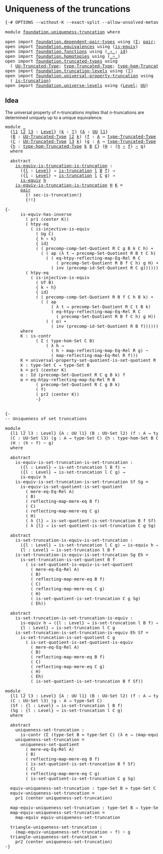 # Uniqueness of the truncations

<pre class="Agda"><a id="42" class="Symbol">{-#</a> <a id="46" class="Keyword">OPTIONS</a> <a id="54" class="Pragma">--without-K</a> <a id="66" class="Pragma">--exact-split</a> <a id="80" class="Pragma">--allow-unsolved-metas</a> <a id="103" class="Symbol">#-}</a>

<a id="108" class="Keyword">module</a> <a id="115" href="foundation.uniqueness-truncation.html" class="Module">foundation.uniqueness-truncation</a> <a id="148" class="Keyword">where</a>

<a id="155" class="Keyword">open</a> <a id="160" class="Keyword">import</a> <a id="167" href="foundation.dependent-pair-types.html" class="Module">foundation.dependent-pair-types</a> <a id="199" class="Keyword">using</a> <a id="205" class="Symbol">(</a><a id="206" href="foundation-core.dependent-pair-types.html#502" class="Record">Σ</a><a id="207" class="Symbol">;</a> <a id="209" href="foundation-core.dependent-pair-types.html#575" class="InductiveConstructor">pair</a><a id="213" class="Symbol">;</a> <a id="215" href="foundation-core.dependent-pair-types.html#592" class="Field">pr1</a><a id="218" class="Symbol">;</a> <a id="220" href="foundation-core.dependent-pair-types.html#604" class="Field">pr2</a><a id="223" class="Symbol">)</a>
<a id="225" class="Keyword">open</a> <a id="230" class="Keyword">import</a> <a id="237" href="foundation.equivalences.html" class="Module">foundation.equivalences</a> <a id="261" class="Keyword">using</a> <a id="267" class="Symbol">(</a><a id="268" href="foundation-core.equivalences.html#1542" class="Function">is-equiv</a><a id="276" class="Symbol">)</a>
<a id="278" class="Keyword">open</a> <a id="283" class="Keyword">import</a> <a id="290" href="foundation.functions.html" class="Module">foundation.functions</a> <a id="311" class="Keyword">using</a> <a id="317" class="Symbol">(</a><a id="318" href="foundation-core.functions.html#407" class="Function Operator">_∘_</a><a id="321" class="Symbol">;</a> <a id="323" href="foundation-core.functions.html#309" class="Function">id</a><a id="325" class="Symbol">)</a>
<a id="327" class="Keyword">open</a> <a id="332" class="Keyword">import</a> <a id="339" href="foundation.homotopies.html" class="Module">foundation.homotopies</a> <a id="361" class="Keyword">using</a> <a id="367" class="Symbol">(</a><a id="368" href="foundation-core.homotopies.html#467" class="Function Operator">_~_</a><a id="371" class="Symbol">)</a>
<a id="373" class="Keyword">open</a> <a id="378" class="Keyword">import</a> <a id="385" href="foundation.truncated-types.html" class="Module">foundation.truncated-types</a> <a id="412" class="Keyword">using</a>
  <a id="420" class="Symbol">(</a> <a id="422" href="foundation-core.truncated-types.html#1651" class="Function">UU-Truncated-Type</a><a id="439" class="Symbol">;</a> <a id="441" href="foundation-core.truncated-types.html#1792" class="Function">type-Truncated-Type</a><a id="460" class="Symbol">;</a> <a id="462" href="foundation.truncated-types.html#3516" class="Function">type-hom-Truncated-Type</a><a id="485" class="Symbol">)</a>
<a id="487" class="Keyword">open</a> <a id="492" class="Keyword">import</a> <a id="499" href="foundation.truncation-levels.html" class="Module">foundation.truncation-levels</a> <a id="528" class="Keyword">using</a> <a id="534" class="Symbol">(</a><a id="535" href="foundation-core.truncation-levels.html#382" class="Datatype">𝕋</a><a id="536" class="Symbol">)</a>
<a id="538" class="Keyword">open</a> <a id="543" class="Keyword">import</a> <a id="550" href="foundation.universal-property-truncation.html" class="Module">foundation.universal-property-truncation</a> <a id="591" class="Keyword">using</a>
  <a id="599" class="Symbol">(</a> <a id="601" href="foundation.universal-property-truncation.html#1986" class="Function">is-truncation</a><a id="614" class="Symbol">)</a>
<a id="616" class="Keyword">open</a> <a id="621" class="Keyword">import</a> <a id="628" href="foundation.universe-levels.html" class="Module">foundation.universe-levels</a> <a id="655" class="Keyword">using</a> <a id="661" class="Symbol">(</a><a id="662" href="Agda.Primitive.html#597" class="Postulate">Level</a><a id="667" class="Symbol">;</a> <a id="669" href="foundation-core.universe-levels.html#222" class="Primitive">UU</a><a id="671" class="Symbol">)</a>
</pre>
## Idea

The universal property of n-truncations implies that n-truncations are determined uniquely up to a unique equivalence.

<pre class="Agda"><a id="815" class="Keyword">module</a> <a id="822" href="foundation.uniqueness-truncation.html#822" class="Module">_</a>
  <a id="826" class="Symbol">{</a><a id="827" href="foundation.uniqueness-truncation.html#827" class="Bound">l1</a> <a id="830" href="foundation.uniqueness-truncation.html#830" class="Bound">l2</a> <a id="833" href="foundation.uniqueness-truncation.html#833" class="Bound">l3</a> <a id="836" class="Symbol">:</a> <a id="838" href="Agda.Primitive.html#597" class="Postulate">Level</a><a id="843" class="Symbol">}</a> <a id="845" class="Symbol">(</a><a id="846" href="foundation.uniqueness-truncation.html#846" class="Bound">k</a> <a id="848" class="Symbol">:</a> <a id="850" href="foundation-core.truncation-levels.html#382" class="Datatype">𝕋</a><a id="851" class="Symbol">)</a> <a id="853" class="Symbol">{</a><a id="854" href="foundation.uniqueness-truncation.html#854" class="Bound">A</a> <a id="856" class="Symbol">:</a> <a id="858" href="foundation-core.universe-levels.html#222" class="Primitive">UU</a> <a id="861" href="foundation.uniqueness-truncation.html#827" class="Bound">l1</a><a id="863" class="Symbol">}</a>
  <a id="867" class="Symbol">(</a><a id="868" href="foundation.uniqueness-truncation.html#868" class="Bound">B</a> <a id="870" class="Symbol">:</a> <a id="872" href="foundation-core.truncated-types.html#1651" class="Function">UU-Truncated-Type</a> <a id="890" href="foundation.uniqueness-truncation.html#830" class="Bound">l2</a> <a id="893" href="foundation.uniqueness-truncation.html#846" class="Bound">k</a><a id="894" class="Symbol">)</a> <a id="896" class="Symbol">(</a><a id="897" href="foundation.uniqueness-truncation.html#897" class="Bound">f</a> <a id="899" class="Symbol">:</a> <a id="901" href="foundation.uniqueness-truncation.html#854" class="Bound">A</a> <a id="903" class="Symbol">→</a> <a id="905" href="foundation-core.truncated-types.html#1792" class="Function">type-Truncated-Type</a> <a id="925" href="foundation.uniqueness-truncation.html#868" class="Bound">B</a><a id="926" class="Symbol">)</a>
  <a id="930" class="Symbol">(</a><a id="931" href="foundation.uniqueness-truncation.html#931" class="Bound">C</a> <a id="933" class="Symbol">:</a> <a id="935" href="foundation-core.truncated-types.html#1651" class="Function">UU-Truncated-Type</a> <a id="953" href="foundation.uniqueness-truncation.html#833" class="Bound">l3</a> <a id="956" href="foundation.uniqueness-truncation.html#846" class="Bound">k</a><a id="957" class="Symbol">)</a> <a id="959" class="Symbol">(</a><a id="960" href="foundation.uniqueness-truncation.html#960" class="Bound">g</a> <a id="962" class="Symbol">:</a> <a id="964" href="foundation.uniqueness-truncation.html#854" class="Bound">A</a> <a id="966" class="Symbol">→</a> <a id="968" href="foundation-core.truncated-types.html#1792" class="Function">type-Truncated-Type</a> <a id="988" href="foundation.uniqueness-truncation.html#931" class="Bound">C</a><a id="989" class="Symbol">)</a>
  <a id="993" class="Symbol">{</a><a id="994" href="foundation.uniqueness-truncation.html#994" class="Bound">h</a> <a id="996" class="Symbol">:</a> <a id="998" href="foundation.truncated-types.html#3516" class="Function">type-hom-Truncated-Type</a> <a id="1022" href="foundation.uniqueness-truncation.html#846" class="Bound">k</a> <a id="1024" href="foundation.uniqueness-truncation.html#868" class="Bound">B</a> <a id="1026" href="foundation.uniqueness-truncation.html#931" class="Bound">C</a><a id="1027" class="Symbol">}</a> <a id="1029" class="Symbol">(</a><a id="1030" href="foundation.uniqueness-truncation.html#1030" class="Bound">H</a> <a id="1032" class="Symbol">:</a> <a id="1034" class="Symbol">(</a><a id="1035" href="foundation.uniqueness-truncation.html#994" class="Bound">h</a> <a id="1037" href="foundation-core.functions.html#407" class="Function Operator">∘</a> <a id="1039" href="foundation.uniqueness-truncation.html#897" class="Bound">f</a><a id="1040" class="Symbol">)</a> <a id="1042" href="foundation-core.homotopies.html#467" class="Function Operator">~</a> <a id="1044" href="foundation.uniqueness-truncation.html#960" class="Bound">g</a><a id="1045" class="Symbol">)</a>
  <a id="1049" class="Keyword">where</a>

  <a id="1058" class="Keyword">abstract</a>
    <a id="1071" href="foundation.uniqueness-truncation.html#1071" class="Function">is-equiv-is-truncation-is-truncation</a> <a id="1108" class="Symbol">:</a>
      <a id="1116" class="Symbol">({</a><a id="1118" href="foundation.uniqueness-truncation.html#1118" class="Bound">l</a> <a id="1120" class="Symbol">:</a> <a id="1122" href="Agda.Primitive.html#597" class="Postulate">Level</a><a id="1127" class="Symbol">}</a> <a id="1129" class="Symbol">→</a> <a id="1131" href="foundation.universal-property-truncation.html#1986" class="Function">is-truncation</a> <a id="1145" href="foundation.uniqueness-truncation.html#1118" class="Bound">l</a> <a id="1147" href="foundation.uniqueness-truncation.html#868" class="Bound">B</a> <a id="1149" href="foundation.uniqueness-truncation.html#897" class="Bound">f</a><a id="1150" class="Symbol">)</a> <a id="1152" class="Symbol">→</a>
      <a id="1160" class="Symbol">({</a><a id="1162" href="foundation.uniqueness-truncation.html#1162" class="Bound">l</a> <a id="1164" class="Symbol">:</a> <a id="1166" href="Agda.Primitive.html#597" class="Postulate">Level</a><a id="1171" class="Symbol">}</a> <a id="1173" class="Symbol">→</a> <a id="1175" href="foundation.universal-property-truncation.html#1986" class="Function">is-truncation</a> <a id="1189" href="foundation.uniqueness-truncation.html#1162" class="Bound">l</a> <a id="1191" href="foundation.uniqueness-truncation.html#931" class="Bound">C</a> <a id="1193" href="foundation.uniqueness-truncation.html#960" class="Bound">g</a><a id="1194" class="Symbol">)</a> <a id="1196" class="Symbol">→</a>
      <a id="1204" href="foundation-core.equivalences.html#1542" class="Function">is-equiv</a> <a id="1213" href="foundation.uniqueness-truncation.html#994" class="Bound">h</a>
    <a id="1219" href="foundation.uniqueness-truncation.html#1071" class="Function">is-equiv-is-truncation-is-truncation</a> <a id="1256" href="foundation.uniqueness-truncation.html#1256" class="Bound">H</a> <a id="1258" href="foundation.uniqueness-truncation.html#1258" class="Bound">K</a> <a id="1260" class="Symbol">=</a>
      <a id="1268" href="foundation-core.dependent-pair-types.html#575" class="InductiveConstructor">pair</a>
        <a id="1281" class="Hole">{! sec-is-truncation!}</a>
        <a id="1312" class="Hole">{!!}</a>

<a id="1318" class="Comment">{-
      is-equiv-has-inverse 
        ( pr1 (center K))
        ( htpy-eq
          ( is-injective-is-equiv
            ( Ug C)
            { h ∘ k}
            { id}
            ( ( precomp-comp-Set-Quotient R C g B k C h) ∙
              ( ( ap (λ t → precomp-Set-Quotient R B t C h) α) ∙
                ( ( eq-htpy-reflecting-map-Eq-Rel R C
                    ( precomp-Set-Quotient R B f C h) g H) ∙
                  ( inv (precomp-id-Set-Quotient R C g)))))))
        ( htpy-eq
          ( is-injective-is-equiv
            ( Uf B)
            { k ∘ h}
            { id}
            ( ( precomp-comp-Set-Quotient R B f C h B k) ∙
              ( ( ap
                  ( λ t → precomp-Set-Quotient R C t B k)
                  ( eq-htpy-reflecting-map-Eq-Rel R C
                    ( precomp-Set-Quotient R B f C h) g H)) ∙
                ( ( α) ∙
                  ( inv (precomp-id-Set-Quotient R B f)))))))
      where
      K : is-contr
            ( Σ ( type-hom-Set C B)
                ( λ h →
                  ( h ∘ map-reflecting-map-Eq-Rel R g) ~
                  ( map-reflecting-map-Eq-Rel R f)))
      K = universal-property-set-quotient-is-set-quotient R C g Ug B f
      k : type-Set C → type-Set B
      k = pr1 (center K)
      α : Id (precomp-Set-Quotient R C g B k) f
      α = eq-htpy-reflecting-map-Eq-Rel R B
            ( precomp-Set-Quotient R C g B k)
            ( f)
            ( pr2 (center K))
            -}</a>

  
<a id="2774" class="Comment">{-
-- Uniqueness of set truncations

module _
  {l1 l2 l3 : Level} {A : UU l1} (B : UU-Set l2) (f : A → type-Set B)
  (C : UU-Set l3) (g : A → type-Set C) {h : type-hom-Set B C}
  (H : (h ∘ f) ~ g)
  where

  abstract
    is-equiv-is-set-truncation-is-set-truncation :
      ({l : Level} → is-set-truncation l B f) →
      ({l : Level} → is-set-truncation l C g) →
      is-equiv h
    is-equiv-is-set-truncation-is-set-truncation Sf Sg =
      is-equiv-is-set-quotient-is-set-quotient
        ( mere-eq-Eq-Rel A)
        ( B)
        ( reflecting-map-mere-eq B f)
        ( C)
        ( reflecting-map-mere-eq C g)
        ( H)
        ( λ {l} → is-set-quotient-is-set-truncation B f Sf)
        ( λ {l} → is-set-quotient-is-set-truncation C g Sg)

  abstract
    is-set-truncation-is-equiv-is-set-truncation :
      ({l : Level} → is-set-truncation l C g) → is-equiv h → 
      {l : Level} → is-set-truncation l B f
    is-set-truncation-is-equiv-is-set-truncation Sg Eh =
      is-set-truncation-is-set-quotient B f
        ( is-set-quotient-is-equiv-is-set-quotient
          ( mere-eq-Eq-Rel A)
          ( B)
          ( reflecting-map-mere-eq B f)
          ( C)
          ( reflecting-map-mere-eq C g)
          ( H)
          ( is-set-quotient-is-set-truncation C g Sg)
          ( Eh))

  abstract
    is-set-truncation-is-set-truncation-is-equiv :
      is-equiv h → ({l : Level} → is-set-truncation l B f) →
      {l : Level} → is-set-truncation l C g
    is-set-truncation-is-set-truncation-is-equiv Eh Sf =
      is-set-truncation-is-set-quotient C g
        ( is-set-quotient-is-set-quotient-is-equiv
          ( mere-eq-Eq-Rel A)
          ( B)
          ( reflecting-map-mere-eq B f)
          ( C)
          ( reflecting-map-mere-eq C g)
          ( H)
          ( Eh)
          ( is-set-quotient-is-set-truncation B f Sf))

module _
  {l1 l2 l3 : Level} {A : UU l1} (B : UU-Set l2) (f : A → type-Set B)
  (C : UU-Set l3) (g : A → type-Set C)
  (Sf : {l : Level} → is-set-truncation l B f)
  (Sg : {l : Level} → is-set-truncation l C g)
  where

  abstract
    uniqueness-set-truncation :
      is-contr (Σ (type-Set B ≃ type-Set C) (λ e → (map-equiv e ∘ f) ~ g))
    uniqueness-set-truncation =
      uniqueness-set-quotient
        ( mere-eq-Eq-Rel A)
        ( B)
        ( reflecting-map-mere-eq B f)
        ( is-set-quotient-is-set-truncation B f Sf)
        ( C)
        ( reflecting-map-mere-eq C g)
        ( is-set-quotient-is-set-truncation C g Sg)
  
  equiv-uniqueness-set-truncation : type-Set B ≃ type-Set C
  equiv-uniqueness-set-truncation =
    pr1 (center uniqueness-set-truncation)

  map-equiv-uniqueness-set-truncation : type-Set B → type-Set C
  map-equiv-uniqueness-set-truncation =
    map-equiv equiv-uniqueness-set-truncation

  triangle-uniqueness-set-truncation :
    (map-equiv-uniqueness-set-truncation ∘ f) ~ g
  triangle-uniqueness-set-truncation =
    pr2 (center uniqueness-set-truncation)
-}</a>
</pre>